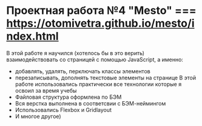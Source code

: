 # Проектная работа №4 "Mesto" === https://otomivetra.github.io/mesto/index.html
 В этой работе я научился (хотелось бы в это верить) взаимодействовать со страницей с помощью JavaScript, а именно:
 * добавлять, удалять, перключать классы элементов
 * перезаписывать, дополнять текстовые элементы на странице
 В этой работе использовались практически все технологии которые я освоил за время учебы
 * Файловая структура оформлена по БЭМ
 * Вся верстка выполнена в соответсвии с БЭМ-неймингом
 * Использовались Flexbox и Gridlayout
 * И многое другое)
